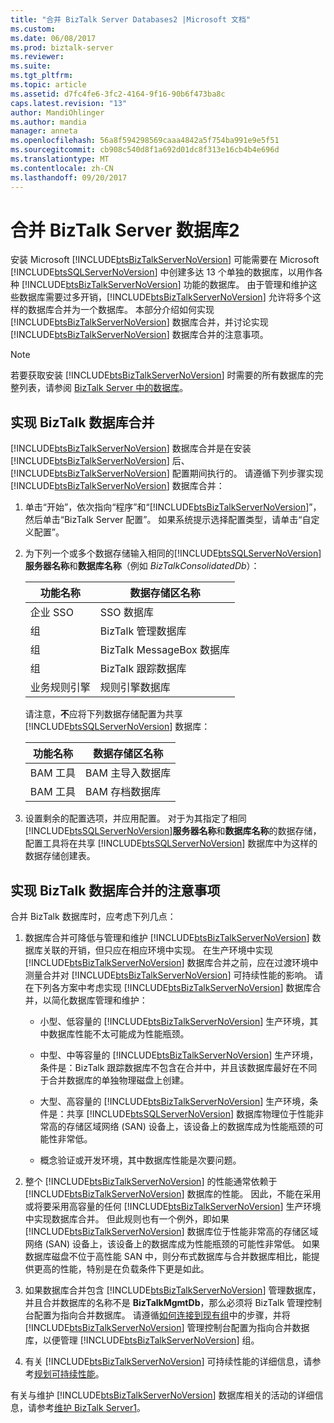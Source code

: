 ```yaml
---
title: "合并 BizTalk Server Databases2 |Microsoft 文档"
ms.custom: 
ms.date: 06/08/2017
ms.prod: biztalk-server
ms.reviewer: 
ms.suite: 
ms.tgt_pltfrm: 
ms.topic: article
ms.assetid: d7fc4fe6-3fc2-4164-9f16-90b6f473ba8c
caps.latest.revision: "13"
author: MandiOhlinger
ms.author: mandia
manager: anneta
ms.openlocfilehash: 56a8f594298569caaa4842a5f754ba991e9e5f51
ms.sourcegitcommit: cb908c540d8f1a692d01dc8f313e16cb4b4e696d
ms.translationtype: MT
ms.contentlocale: zh-CN
ms.lasthandoff: 09/20/2017
---
```

# <a name="consolidate-the-biztalk-server-databases2"></a>合并 BizTalk Server 数据库2
安装 Microsoft [!INCLUDE[btsBizTalkServerNoVersion](../includes/btsbiztalkservernoversion-md.md)] 可能需要在 Microsoft [!INCLUDE[btsSQLServerNoVersion](../includes/btssqlservernoversion-md.md)] 中创建多达 13 个单独的数据库，以用作各种 [!INCLUDE[btsBizTalkServerNoVersion](../includes/btsbiztalkservernoversion-md.md)] 功能的数据库。 由于管理和维护这些数据库需要过多开销，[!INCLUDE[btsBizTalkServerNoVersion](../includes/btsbiztalkservernoversion-md.md)] 允许将多个这样的数据库合并为一个数据库。 本部分介绍如何实现 [!INCLUDE[btsBizTalkServerNoVersion](../includes/btsbiztalkservernoversion-md.md)] 数据库合并，并讨论实现 [!INCLUDE[btsBizTalkServerNoVersion](../includes/btsbiztalkservernoversion-md.md)] 数据库合并的注意事项。  
  
> [!NOTE]
>  若要获取安装 [!INCLUDE[btsBizTalkServerNoVersion](../includes/btsbiztalkservernoversion-md.md)] 时需要的所有数据库的完整列表，请参阅 [BizTalk Server 中的数据库](../core/databases-in-biztalk-server.md)。  
  
## <a name="implementing-biztalk-database-consolidation"></a>实现 BizTalk 数据库合并  
 [!INCLUDE[btsBizTalkServerNoVersion](../includes/btsbiztalkservernoversion-md.md)] 数据库合并是在安装 [!INCLUDE[btsBizTalkServerNoVersion](../includes/btsbiztalkservernoversion-md.md)] 后、[!INCLUDE[btsBizTalkServerNoVersion](../includes/btsbiztalkservernoversion-md.md)] 配置期间执行的。 请遵循下列步骤实现 [!INCLUDE[btsBizTalkServerNoVersion](../includes/btsbiztalkservernoversion-md.md)] 数据库合并：  
  
1.  单击“开始”，依次指向“程序”和“[!INCLUDE[btsBizTalkServerNoVersion](../includes/btsbiztalkservernoversion-md.md)]”，然后单击“BizTalk Server 配置”。 如果系统提示选择配置类型，请单击“自定义配置”。  
  
2.  为下列一个或多个数据存储输入相同的[!INCLUDE[btsSQLServerNoVersion](../includes/btssqlservernoversion-md.md)]**服务器名称**和**数据库名称**（例如 *BizTalkConsolidatedDb*）：  
  
    |功能名称|数据存储区名称|  
    |------------------|---------------------|  
    |企业 SSO|SSO 数据库|  
    |组|BizTalk 管理数据库|  
    |组|BizTalk MessageBox 数据库|  
    |组|BizTalk 跟踪数据库|  
    |业务规则引擎|规则引擎数据库|  
  
     请注意，**不**应将下列数据存储配置为共享 [!INCLUDE[btsSQLServerNoVersion](../includes/btssqlservernoversion-md.md)] 数据库：  
  
    |功能名称|数据存储区名称|  
    |------------------|---------------------|  
    |BAM 工具|BAM 主导入数据库|  
    |BAM 工具|BAM 存档数据库|  
  
3.  设置剩余的配置选项，并应用配置。 对于为其指定了相同[!INCLUDE[btsSQLServerNoVersion](../includes/btssqlservernoversion-md.md)]**服务器名称**和**数据库名称**的数据存储，配置工具将在共享 [!INCLUDE[btsSQLServerNoVersion](../includes/btssqlservernoversion-md.md)] 数据库中为这样的数据存储创建表。  
  
## <a name="considerations-for-implementing-biztalk-database-consolidation"></a>实现 BizTalk 数据库合并的注意事项  
 合并 BizTalk 数据库时，应考虑下列几点：  
  
1.  数据库合并可降低与管理和维护 [!INCLUDE[btsBizTalkServerNoVersion](../includes/btsbiztalkservernoversion-md.md)] 数据库关联的开销，但只应在相应环境中实现。 在生产环境中实现 [!INCLUDE[btsBizTalkServerNoVersion](../includes/btsbiztalkservernoversion-md.md)] 数据库合并之前，应在过渡环境中测量合并对 [!INCLUDE[btsBizTalkServerNoVersion](../includes/btsbiztalkservernoversion-md.md)] 可持续性能的影响。 请在下列各方案中考虑实现 [!INCLUDE[btsBizTalkServerNoVersion](../includes/btsbiztalkservernoversion-md.md)] 数据库合并，以简化数据库管理和维护：  
  
    -   小型、低容量的 [!INCLUDE[btsBizTalkServerNoVersion](../includes/btsbiztalkservernoversion-md.md)] 生产环境，其中数据库性能不太可能成为性能瓶颈。  
  
    -   中型、中等容量的 [!INCLUDE[btsBizTalkServerNoVersion](../includes/btsbiztalkservernoversion-md.md)] 生产环境，条件是：BizTalk 跟踪数据库不包含在合并中，并且该数据库最好在不同于合并数据库的单独物理磁盘上创建。  
  
    -   大型、高容量的 [!INCLUDE[btsBizTalkServerNoVersion](../includes/btsbiztalkservernoversion-md.md)] 生产环境，条件是：共享 [!INCLUDE[btsSQLServerNoVersion](../includes/btssqlservernoversion-md.md)] 数据库物理位于性能非常高的存储区域网络 (SAN) 设备上，该设备上的数据库成为性能瓶颈的可能性非常低。  
  
    -   概念验证或开发环境，其中数据库性能是次要问题。  
  
2.  整个 [!INCLUDE[btsBizTalkServerNoVersion](../includes/btsbiztalkservernoversion-md.md)] 的性能通常依赖于 [!INCLUDE[btsBizTalkServerNoVersion](../includes/btsbiztalkservernoversion-md.md)] 数据库的性能。 因此，不能在采用或将要采用高容量的任何 [!INCLUDE[btsBizTalkServerNoVersion](../includes/btsbiztalkservernoversion-md.md)] 生产环境中实现数据库合并。 但此规则也有一个例外，即如果 [!INCLUDE[btsBizTalkServerNoVersion](../includes/btsbiztalkservernoversion-md.md)] 数据库位于性能非常高的存储区域网络 (SAN) 设备上，该设备上的数据库成为性能瓶颈的可能性非常低。 如果数据库磁盘不位于高性能 SAN 中，则分布式数据库与合并数据库相比，能提供更高的性能，特别是在负载条件下更是如此。  
  
3.  如果数据库合并包含 [!INCLUDE[btsBizTalkServerNoVersion](../includes/btsbiztalkservernoversion-md.md)] 管理数据库，并且合并数据库的名称不是 **BizTalkMgmtDb**，那么必须将 BizTalk 管理控制台配置为指向合并数据库。 请遵循[如何连接到现有组](../core/how-to-connect-to-an-existing-group.md)中的步骤，并将 [!INCLUDE[btsBizTalkServerNoVersion](../includes/btsbiztalkservernoversion-md.md)] 管理控制台配置为指向合并数据库，以便管理 [!INCLUDE[btsBizTalkServerNoVersion](../includes/btsbiztalkservernoversion-md.md)] 组。  
  
4.  有关 [!INCLUDE[btsBizTalkServerNoVersion](../includes/btsbiztalkservernoversion-md.md)] 可持续性能的详细信息，请参考[规划可持续性能](../core/planning-for-sustained-performance.md)。  
  
 有关与维护 [!INCLUDE[btsBizTalkServerNoVersion](../includes/btsbiztalkservernoversion-md.md)] 数据库相关的活动的详细信息，请参考[维护 BizTalk Server1](../core/maintaining-biztalk-server1.md)。